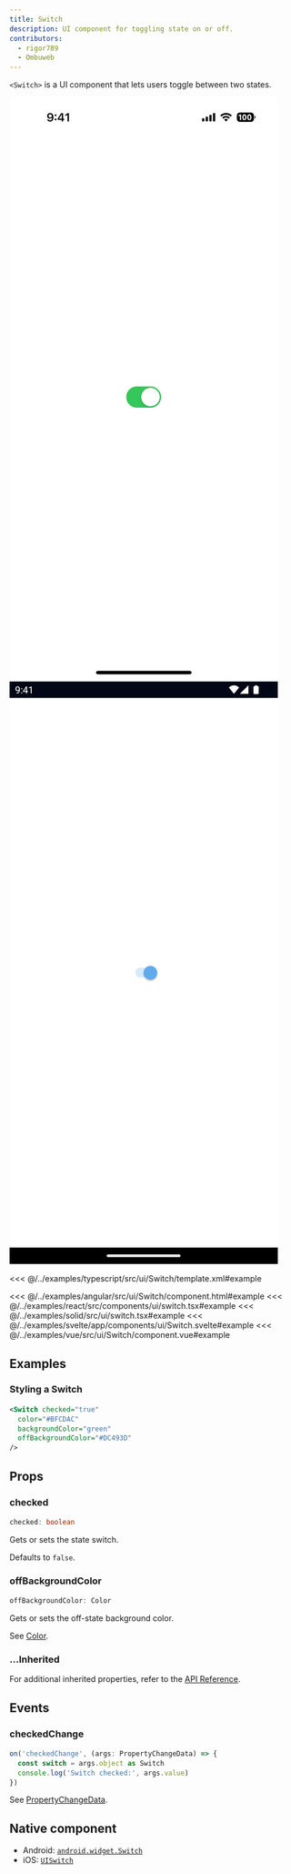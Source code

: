 ```yaml
---
title: Switch
description: UI component for toggling state on or off.
contributors:
  - rigor789
  - Ombuweb
---
```


`<Switch>` is a UI component that lets users toggle between two states.

<DeviceFrame type="ios">
<img src="../assets/images/screenshots/ios/Switch.png"/>
</DeviceFrame>
<DeviceFrame type="android">
<img src="../assets/images/screenshots/android/Switch.png"/>
</DeviceFrame>

<<< @/../examples/typescript/src/ui/Switch/template.xml#example

<<< @/../examples/angular/src/ui/Switch/component.html#example
<<< @/../examples/react/src/components/ui/switch.tsx#example
<<< @/../examples/solid/src/ui/switch.tsx#example
<<< @/../examples/svelte/app/components/ui/Switch.svelte#example
<<< @/../examples/vue/src/ui/Switch/component.vue#example

## Examples

### Styling a Switch

```xml
<Switch checked="true"
  color="#BFCDAC"
  backgroundColor="green"
  offBackgroundColor="#DC493D"
/>
```

## Props

### checked

```ts
checked: boolean
```

Gets or sets the state switch.

Defaults to `false`.

### offBackgroundColor

```ts
offBackgroundColor: Color
```

Gets or sets the off-state background color.

See [Color](/api/class/Color).

### ...Inherited

For additional inherited properties, refer to the [API Reference](/api/class/Switch).

## Events

### checkedChange

```ts
on('checkedChange', (args: PropertyChangeData) => {
  const switch = args.object as Switch
  console.log('Switch checked:', args.value)
})
```

See [PropertyChangeData](/api/interface/PropertyChangeData).

## Native component

- Android: [`android.widget.Switch`](https://developer.android.com/reference/android/widget/Switch.html)
- iOS: [`UISwitch`](https://developer.apple.com/documentation/uikit/uiswitch)
